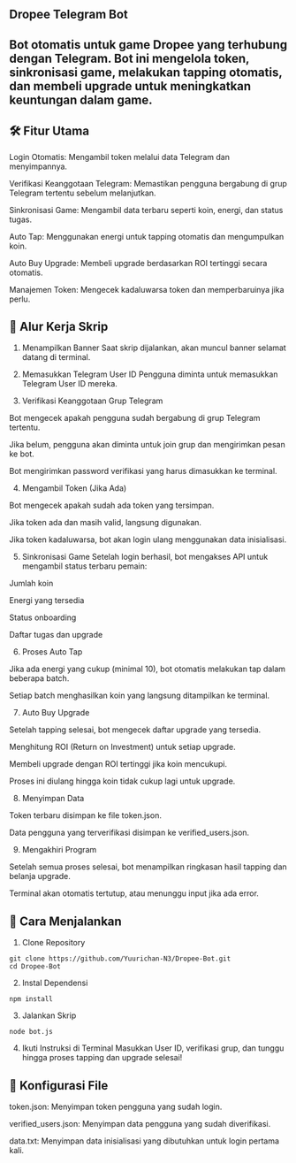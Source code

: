 
## Dropee Telegram Bot

## Bot otomatis untuk game Dropee yang terhubung dengan Telegram. Bot ini mengelola token, sinkronisasi game, melakukan tapping otomatis, dan membeli upgrade untuk meningkatkan keuntungan dalam game.

## 🛠️ Fitur Utama

Login Otomatis: Mengambil token melalui data Telegram dan menyimpannya.

Verifikasi Keanggotaan Telegram: Memastikan pengguna bergabung di grup Telegram tertentu sebelum melanjutkan.

Sinkronisasi Game: Mengambil data terbaru seperti koin, energi, dan status tugas.

Auto Tap: Menggunakan energi untuk tapping otomatis dan mengumpulkan koin.

Auto Buy Upgrade: Membeli upgrade berdasarkan ROI tertinggi secara otomatis.

Manajemen Token: Mengecek kadaluwarsa token dan memperbaruinya jika perlu.


## 🔁 Alur Kerja Skrip

1. Menampilkan Banner
Saat skrip dijalankan, akan muncul banner selamat datang di terminal.


2. Memasukkan Telegram User ID
Pengguna diminta untuk memasukkan Telegram User ID mereka.


3. Verifikasi Keanggotaan Grup Telegram

Bot mengecek apakah pengguna sudah bergabung di grup Telegram tertentu.

Jika belum, pengguna akan diminta untuk join grup dan mengirimkan pesan ke bot.

Bot mengirimkan password verifikasi yang harus dimasukkan ke terminal.



4. Mengambil Token (Jika Ada)

Bot mengecek apakah sudah ada token yang tersimpan.

Jika token ada dan masih valid, langsung digunakan.

Jika token kadaluwarsa, bot akan login ulang menggunakan data inisialisasi.



5. Sinkronisasi Game
Setelah login berhasil, bot mengakses API untuk mengambil status terbaru pemain:

Jumlah koin

Energi yang tersedia

Status onboarding

Daftar tugas dan upgrade



6. Proses Auto Tap

Jika ada energi yang cukup (minimal 10), bot otomatis melakukan tap dalam beberapa batch.

Setiap batch menghasilkan koin yang langsung ditampilkan ke terminal.



7. Auto Buy Upgrade

Setelah tapping selesai, bot mengecek daftar upgrade yang tersedia.

Menghitung ROI (Return on Investment) untuk setiap upgrade.

Membeli upgrade dengan ROI tertinggi jika koin mencukupi.

Proses ini diulang hingga koin tidak cukup lagi untuk upgrade.



8. Menyimpan Data

Token terbaru disimpan ke file token.json.

Data pengguna yang terverifikasi disimpan ke verified_users.json.



9. Mengakhiri Program

Setelah semua proses selesai, bot menampilkan ringkasan hasil tapping dan belanja upgrade.

Terminal akan otomatis tertutup, atau menunggu input jika ada error.




## 🚀 Cara Menjalankan

1. Clone Repository


```
git clone https://github.com/Yuurichan-N3/Dropee-Bot.git
cd Dropee-Bot
```


2. Instal Dependensi


```
npm install
```


3. Jalankan Skrip


```
node bot.js
```



4. Ikuti Instruksi di Terminal
Masukkan User ID, verifikasi grup, dan tunggu hingga proses tapping dan upgrade selesai!



## 📘 Konfigurasi File

token.json: Menyimpan token pengguna yang sudah login.

verified_users.json: Menyimpan data pengguna yang sudah diverifikasi.

data.txt: Menyimpan data inisialisasi yang dibutuhkan untuk login pertama kali.


